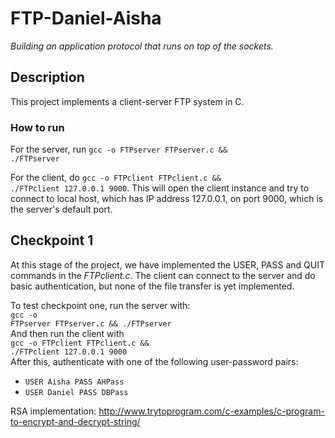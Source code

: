 # FTP-Daniel-Aisha
*Building an application protocol that runs on top of the sockets.*

## Description

This project implements a client-server FTP system in C.

### How to run

For the server, run <code>gcc -o FTPserver FTPserver.c && ./FTPserver</code><br>

For the client, do <code>gcc -o FTPclient FTPclient.c && ./FTPclient 127.0.0.1 9000</code>. 
This will open the client instance and try to connect to local host, which has
IP address 127.0.0.1, on port 9000, which is the server's default port.

## Checkpoint 1

At this stage of the project, we have implemented the USER, PASS and QUIT 
commands in the *FTPclient.c*. The client can connect to the server and do 
basic authentication, but none of the file transfer is yet implemented.

To test checkpoint one, run the server with: <br>
<code>gcc -o FTPserver FTPserver.c && ./FTPserver</code><br>
And then run the client with <br>
<code>gcc -o FTPclient FTPclient.c && ./FTPclient 127.0.0.1 9000</code><br>
After this, authenticate with one of the following user-password pairs:<br>
<ul>
    <li><code>USER Aisha PASS AHPass</code></li>
    <li><code>USER Daniel PASS DBPass</code></li>
</ul>



RSA implementation:
http://www.trytoprogram.com/c-examples/c-program-to-encrypt-and-decrypt-string/
